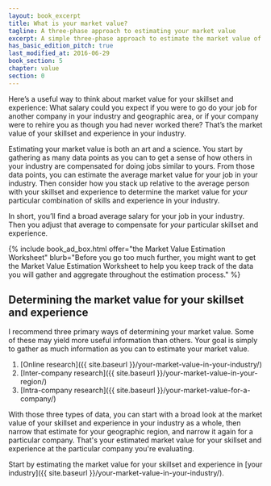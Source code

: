 ```yaml
---
layout: book_excerpt
title: What is your market value?
tagline: A three-phase approach to estimating your market value
excerpt: A simple three-phase approach to estimate the market value of your skillset and experience in your industry, and for a particular company.
has_basic_edition_pitch: true
last_modified_at: 2016-06-29
book_section: 5
chapter: value
section: 0
---
```


Here’s a useful way to think about market value for your skillset and experience: What salary could you expect if you were to go do your job for another company in your industry and geographic area, or if your company were to rehire you as though you had never worked there? That’s the market value of your skillset and experience in your industry. 

Estimating your market value is both an art and a science. You start by gathering as many data points as you can to get a sense of how others in your industry are compensated for doing jobs similar to yours. From those data points, you can estimate the average market value for your job in your industry. Then consider how you stack up relative to the average person with your skillset and experience to determine the market value for *your* particular combination of skills and experience in your industry.

In short, you’ll find a broad average salary for your job in your industry. Then you adjust that average to compensate for *your* particular skillset and experience.

{% include book_ad_box.html offer="the Market Value Estimation Worksheet" blurb="Before you go too much further, you might want to get the Market Value Estimation Worksheet to help you keep track of the data you will gather and aggregate throughout the estimation process." %}

## Determining the market value for your skillset and experience

I recommend three primary ways of determining your market value. Some of these may yield more useful information than others. Your goal is simply to gather as much information as you can to estimate your market value.

1. [Online research]({{ site.baseurl }}/your-market-value-in-your-industry/)
2. [Inter-company research]({{ site.baseurl }}/your-market-value-in-your-region/)
3. [Intra-company research]({{ site.baseurl }}/your-market-value-for-a-company/)

With those three types of data, you can start with a broad look at the market value of your skillset and experience in your industry as a whole, then narrow that estimate for your geographic region, and narrow it again for a particular company. That's your estimated market value for your skillset and experience at the particular company you're evaluating.

Start by estimating the market value for your skillset and experience in [your industry]({{ site.baseurl }}/your-market-value-in-your-industry/).